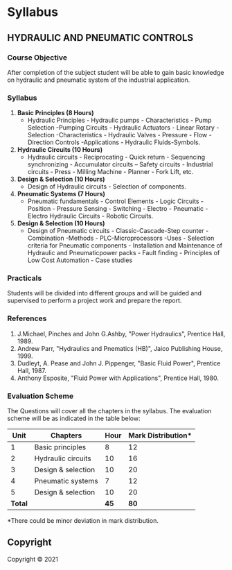 # Syllabus

## HYDRAULIC AND PNEUMATIC CONTROLS

### Course Objective

After completion of the subject student will be able to gain basic knowledge on hydraulic and pneumatic system of the industrial application.

###  Syllabus

1. **Basic Principles (8 Hours)**
    * Hydraulic Principles - Hydraulic pumps - Characteristics - Pump Selection -Pumping Circuits - Hydraulic Actuators - Linear Rotary - Selection -Characteristics - Hydraulic Valves - Pressure - Flow - Direction Controls -Applications - Hydraulic Fluids-Symbols.
2. **Hydraulic Circuits (10 Hours)**
    * Hydraulic circuits - Reciprocating - Quick return - Sequencing synchronizing - Accumulator circuits – Safety circuits - Industrial circuits - Press - Milling Machine - Planner - Fork Lift, etc.
3. **Design & Selection (10 Hours)**
    * Design of Hydraulic circuits - Selection of components.
4. **Pneumatic Systems (7 Hours)**
    * Pneumatic fundamentals - Control Elements - Logic Circuits - Position - Pressure Sensing - Switching - Electro - Pneumatic - Electro Hydraulic Circuits - Robotic Circuits.
5. **Design & Selection (10 Hours)**
    * Design of Pneumatic circuits - Classic-Cascade-Step counter - Combination -Methods - PLC-Microprocessors -Uses - Selection criteria for Pneumatic components - Installation and Maintenance of Hydraulic and Pneumaticpower packs - Fault finding - Principles of Low Cost Automation - Case studies

### Practicals

Students will be divided into different groups and will be guided and supervised to perform a project work and prepare the report.

### References

1. J.Michael, Pinches and John G.Ashby, "Power Hydraulics", Prentice Hall, 1989.
2. Andrew Parr, "Hydraulics and Pnematics (HB)", Jaico Publishing House, 1999.
3. Dudleyt, A. Pease and John J. Pippenger, "Basic Fluid Power", Prentice Hall, 1987.
4. Anthony Esposite, "Fluid Power with Applications", Prentice Hall, 1980.

### Evaluation Scheme

The Questions will cover all the chapters in the syllabus. The evaluation scheme will be as indicated in the table below:

| Unit | Chapters | Hour | Mark Distribution\* |
|---|---|---|---|
| 1 | Basic principles | 8 | 12 |
| 2 | Hydraulic circuits | 10 | 16 |
| 3 | Design & selection | 10 | 20 |
| 4 | Pneumatic systems | 7 | 12 |
| 5 | Design & selection | 10 | 20 |
| **Total** |  | **45** | **80** |

\*There could be minor deviation in mark distribution.

## Copyright

Copyright © 2021 
